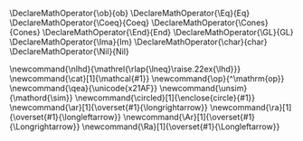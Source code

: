 \DeclareMathOperator{\ob}{ob}
\DeclareMathOperator{\Eq}{Eq}
\DeclareMathOperator{\Coeq}{Coeq}
\DeclareMathOperator{\Cones}{Cones}
\DeclareMathOperator{\End}{End}
\DeclareMathOperator{\GL}{GL}
\DeclareMathOperator{\Ima}{Im}
\DeclareMathOperator{\char}{char}
\DeclareMathOperator{\Nil}{Nil}

\newcommand{\nlhd}{\mathrel{\rlap{\lneq}\raise.22ex{\lhd}}}
\newcommand{\cat}[1]{\mathcal{#1}}
\newcommand{\op}{^\mathrm{op}}
\newcommand{\qea}{\unicode{x21AF}}
\newcommand{\unsim}{\mathord{\sim}}
\newcommand{\circled}[1]{\enclose{circle}{#1}}
\newcommand{\ar}[1]{\overset{#1}{\longrightarrow}}
\newcommand{\ra}[1]{\overset{#1}{\longleftarrow}}
\newcommand{\Ar}[1]{\overset{#1}{\Longrightarrow}}
\newcommand{\Ra}[1]{\overset{#1}{\Longleftarrow}}